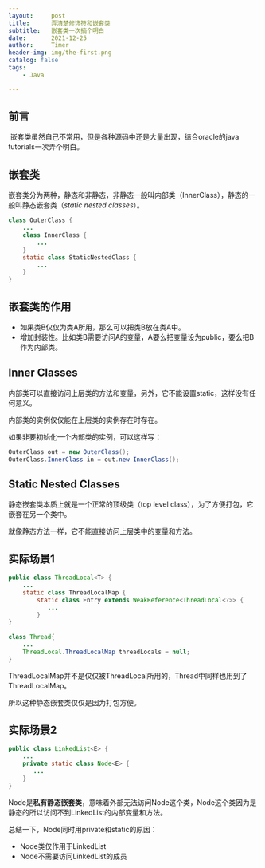 ```yaml
---
layout:     post
title:      弄清楚修饰符和嵌套类
subtitle:   嵌套类一次搞个明白
date:       2021-12-25
author:     Timer
header-img: img/the-first.png
catalog: false
tags:
    - Java

---
```


## 前言

​	嵌套类虽然自己不常用，但是各种源码中还是大量出现，结合oracle的java tutorials一次弄个明白。



## 嵌套类

嵌套类分为两种，静态和非静态，非静态一般叫内部类（InnerClass），静态的一般叫静态嵌套类（*static nested classes*）。

```java
class OuterClass {
    ...
    class InnerClass {
        ...
    }
    static class StaticNestedClass {
        ...
    }
}
```

  



## 嵌套类的作用

- 如果类B仅仅为类A所用，那么可以把类B放在类A中。
- 增加封装性。比如类B需要访问A的变量，A要么把变量设为public，要么把B作为内部类。

## Inner Classes

内部类可以直接访问上层类的方法和变量，另外，它不能设置static，这样没有任何意义。

内部类的实例仅仅能在上层类的实例存在时存在。

如果非要初始化一个内部类的实例，可以这样写：

```java
OuterClass out = new OuterClass();
OuterClass.InnerClass in = out.new InnerClass();
```

## Static Nested Classes

静态嵌套类本质上就是一个正常的顶级类（top level class），为了方便打包，它嵌套在另一个类中。

就像静态方法一样，它不能直接访问上层类中的变量和方法。

## 实际场景1

```java
public class ThreadLocal<T> {
	...
	static class ThreadLocalMap {
        static class Entry extends WeakReference<ThreadLocal<?>> {
           ...
        }
}
    
class Thread{
    ...
    ThreadLocal.ThreadLocalMap threadLocals = null;
}
```

ThreadLocalMap并不是仅仅被ThreadLocal所用的，Thread中同样也用到了ThreadLocalMap。

所以这种静态嵌套类仅仅是因为打包方便。  

## 实际场景2

```java
public class LinkedList<E> {
    ...
	private static class Node<E> {
       ...
    }
}
```

Node是**私有静态嵌套类**，意味着外部无法访问Node这个类，Node这个类因为是静态的所以访问不到LinkedList的内部变量和方法。

总结一下，Node同时用private和static的原因：

- Node类仅作用于LinkedList
- Node不需要访问LinkedList的成员



